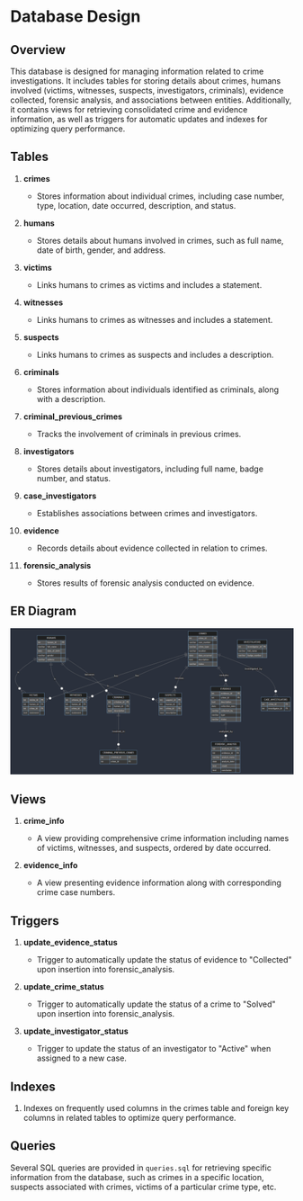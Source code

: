 # Database Design

## Overview
This database is designed for managing information related to crime investigations. It includes tables for storing details about crimes, humans involved (victims, witnesses, suspects, investigators, criminals), evidence collected, forensic analysis, and associations between entities. Additionally, it contains views for retrieving consolidated crime and evidence information, as well as triggers for automatic updates and indexes for optimizing query performance.

## Tables
1. **crimes**
   - Stores information about individual crimes, including case number, type, location, date occurred, description, and status.

2. **humans**
   - Stores details about humans involved in crimes, such as full name, date of birth, gender, and address.

3. **victims**
   - Links humans to crimes as victims and includes a statement.

4. **witnesses**
   - Links humans to crimes as witnesses and includes a statement.

5. **suspects**
   - Links humans to crimes as suspects and includes a description.

6. **criminals**
   - Stores information about individuals identified as criminals, along with a description.

7. **criminal_previous_crimes**
   - Tracks the involvement of criminals in previous crimes.

8. **investigators**
   - Stores details about investigators, including full name, badge number, and status.

9. **case_investigators**
   - Establishes associations between crimes and investigators.

10. **evidence**
    - Records details about evidence collected in relation to crimes.

11. **forensic_analysis**
    - Stores results of forensic analysis conducted on evidence.

## ER Diagram

![ER Diagram](ER_Diagram.png)

## Views
1. **crime_info**
   - A view providing comprehensive crime information including names of victims, witnesses, and suspects, ordered by date occurred.

2. **evidence_info**
   - A view presenting evidence information along with corresponding crime case numbers.

## Triggers
1. **update_evidence_status**
   - Trigger to automatically update the status of evidence to "Collected" upon insertion into forensic_analysis.

2. **update_crime_status**
   - Trigger to automatically update the status of a crime to "Solved" upon insertion into forensic_analysis.

3. **update_investigator_status**
   - Trigger to update the status of an investigator to "Active" when assigned to a new case.

## Indexes
1. Indexes on frequently used columns in the crimes table and foreign key columns in related tables to optimize query performance.

## Queries
Several SQL queries are provided in `queries.sql` for retrieving specific information from the database, such as crimes in a specific location, suspects associated with crimes, victims of a particular crime type, etc.


